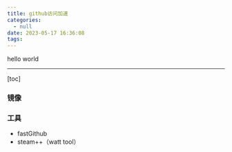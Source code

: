 ```yaml
---
title: github访问加速
categories:
  - null
date: 2023-05-17 16:36:08
tags:
---
```


hello world

---

[toc]



### 镜像



### 工具



- fastGithub
- steam++（watt tool）

